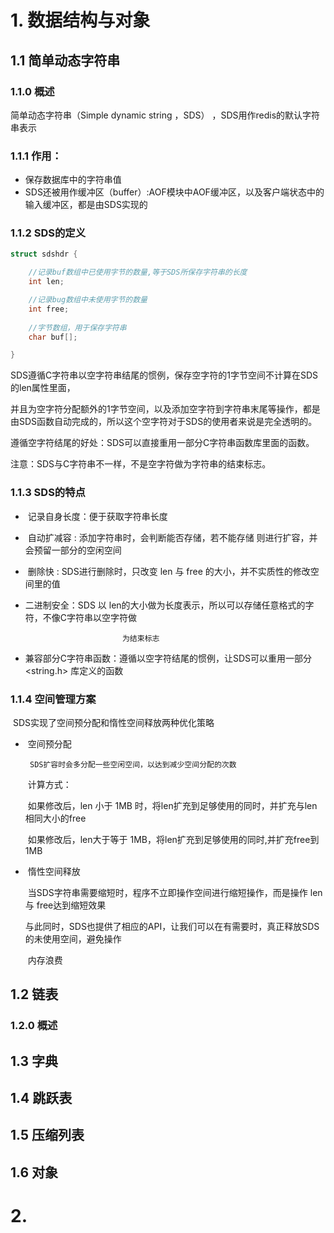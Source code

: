 # 1. 数据结构与对象

## 1.1 简单动态字符串

### 1.1.0  概述

简单动态字符串（Simple  dynamic  string  ，SDS） ，SDS用作redis的默认字符串表示



### 1.1.1 作用：

- 保存数据库中的字符串值
- SDS还被用作缓冲区（buffer）:AOF模块中AOF缓冲区，以及客户端状态中的输入缓冲区，都是由SDS实现的



### 1.1.2  SDS的定义

```c
struct sdshdr {

	//记录buf数组中已使用字节的数量,等于SDS所保存字符串的长度
	int len;

	//记录bug数组中未使用字节的数量
    int free;
    
    //字节数组，用于保存字符串
    char buf[];

}

```

SDS遵循C字符串以空字符串结尾的惯例，保存空字符的1字节空间不计算在SDS的len属性里面，

并且为空字符分配额外的1字节空间，以及添加空字符到字符串末尾等操作，都是由SDS函数自动完成的，所以这个空字符对于SDS的使用者来说是完全透明的。

遵循空字符结尾的好处：SDS可以直接重用一部分C字符串函数库里面的函数。

注意：SDS与C字符串不一样，不是空字符做为字符串的结束标志。



### 1.1.3 SDS的特点

- ​	记录自身长度：便于获取字符串长度

- ​    自动扩减容 : 添加字符串时，会判断能否存储，若不能存储 则进行扩容，并会预留一部分的空闲空间

- ​    删除快 : SDS进行删除时，只改变 len 与 free 的大小，并不实质性的修改空间里的值

-    二进制安全：SDS 以 len的大小做为长度表示，所以可以存储任意格式的字符，不像C字符串以空字符做

    ​                         为结束标志

-    兼容部分C字符串函数：遵循以空字符结尾的惯例，让SDS可以重用一部分\<string.h\> 库定义的函数



### 1.1.4 空间管理方案

​	SDS实现了空间预分配和惰性空间释放两种优化策略

- ​	空间预分配

       SDS扩容时会多分配一些空闲空间，以达到减少空间分配的次数

    ​	计算方式：

    ​		如果修改后，len 小于 1MB 时，将len扩充到足够使用的同时，并扩充与len相同大小的free

    ​        如果修改后，len大于等于 1MB，将len扩充到足够使用的同时,并扩充free到1MB

- ​    惰性空间释放

    ​	当SDS字符串需要缩短时，程序不立即操作空间进行缩短操作，而是操作 len 与 free达到缩短效果

    ​	与此同时，SDS也提供了相应的API，让我们可以在有需要时，真正释放SDS的未使用空间，避免操作

    ​    内存浪费









## 1.2 链表

### 1.2.0 概述





## 1.3 字典



## 1.4 跳跃表



## 1.5 压缩列表



## 1.6 对象



# 2.